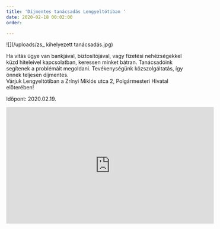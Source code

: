 ```yaml
---
title: 'Díjmentes tanácsadás Lengyeltótiban '
date: 2020-02-18 00:02:00
order: 

---
```

![](/uploads/zs_ kihelyezett tanácsadás.jpg)

Ha vitás ügye van bankjával, biztosítójával, vagy fizetési nehézségekkel küzd hiteleivel kapcsolatban, keressen minket bátran. Tanácsadóink segítenek a problémáit megoldani. Tevékenységünk közszolgáltatás, így önnek teljesen díjmentes.  
Várjuk Lengyeltótiban a Zrínyi Miklós utca 2, Polgármesteri Hivatal előterében!

Időpont: 2020.02.19.
<iframe src="https://www.facebook.com/plugins/video.php?href=https%3A%2F%2Fwww.facebook.com%2Ferdekvedelem.panaszkezeles.tanacsadas%2Fvideos%2F128186121846628%2F&show_text=0&width=560" width="560" height="315" style="border:none;overflow:hidden" scrolling="no" frameborder="0" allowTransparency="true" allowFullScreen="true"></iframe>